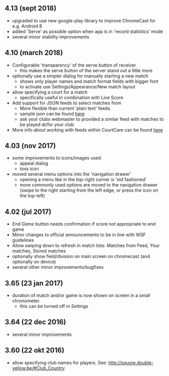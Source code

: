 ## 4.13 (sept 2018)

- upgraded to use new google-play library to improve ChromeCast for e.g. Android 8
- added 'Serve' as possible option when app is in 'record statistics' mode
- several minor stability improvements

## 4.10 (march 2018)

- Configurable 'transparency' of the serve button of receiver
    - this makes the serve button of the server stand out a little more
- optionally use a simpler dialog for manually starting a new match
    - shows only player names and match format fields with bigger font
    - to activate use Settings/Appearance/New match layout
- allow specifying a court for a match
    - specifically useful in combination with Live Score
- Add support for JSON feeds to select matches from
    - More flexible than current 'plain text' feeds
    - sample json can be found [here](http://squore.double-yellow.be/demo/demo.matches.json)
    - ask your clubs webmaster to provided a similar feed with matches to be played at/for your club
- More info about working with feeds within CourtCare can be found [here](http://squore.double-yellow.be/#Feeds) 

## 4.03 (nov 2017)

- some improvements to icons/images used
    - appeal dialog
    - toss icon
- moved several menu options into the 'navigation drawer'
    - opening a menu like in the top-right corner is 'old fashioned'
    - more commonly used options are moved to the navigation drawer (swipe to the right starting from the left edge, or press the icon on the top-left)    

## 4.02 (jul 2017)

- _End Game_ button needs confirmation if score not appropriate to end game
- Minor changes to official announcements to be in line with WSF guidelines
- Allow swiping down to refresh in match lists: Matches from Feed, Your matches, Stored matches
- optionally show field/division on main screen on chromecast (and optionally on device)
- several other minor improvements/bugfixes

## 3.65 (23 jan 2017)

- duration of match and/or game is now shown on screen in a small chronometer. 
    - this can be turned off in _Settings_

## 3.64 (22 dec 2016)

- several minor improvements

## 3.60 (22 okt 2016)

- allow specifying club names for players. See:
    <http://squore.double-yellow.be/#Club_Country>

